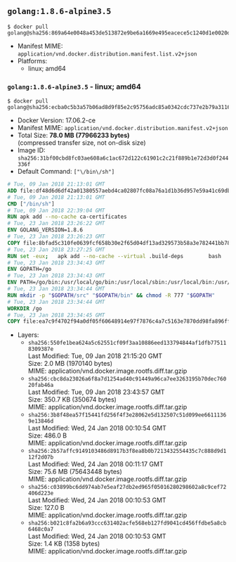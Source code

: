 ## `golang:1.8.6-alpine3.5`

```console
$ docker pull golang@sha256:869a64e0048a453de513872e9be6a1669e495eacece5c1240d1e0020d8a2f9fe
```

-	Manifest MIME: `application/vnd.docker.distribution.manifest.list.v2+json`
-	Platforms:
	-	linux; amd64

### `golang:1.8.6-alpine3.5` - linux; amd64

```console
$ docker pull golang@sha256:ecba0c5b3a57b06ad8d9f85e2c95756adc85a0342cdc737e2b79a3116670c933
```

-	Docker Version: 17.06.2-ce
-	Manifest MIME: `application/vnd.docker.distribution.manifest.v2+json`
-	Total Size: **78.0 MB (77966233 bytes)**  
	(compressed transfer size, not on-disk size)
-	Image ID: `sha256:31bf00cbd8fc03ae608a6c1ac672d122c61901c2c21f889b1e72d3d0f244336f`
-	Default Command: `["\/bin\/sh"]`

```dockerfile
# Tue, 09 Jan 2018 21:13:01 GMT
ADD file:df48d6d6df42a01380557aebd4ca02807fc08a76a1d1b36d957e59a41c69db0b in / 
# Tue, 09 Jan 2018 21:13:01 GMT
CMD ["/bin/sh"]
# Tue, 09 Jan 2018 22:39:04 GMT
RUN apk add --no-cache ca-certificates
# Tue, 23 Jan 2018 23:26:22 GMT
ENV GOLANG_VERSION=1.8.6
# Tue, 23 Jan 2018 23:26:23 GMT
COPY file:8bfad5c310fe0639fcf658b30e2f65d04df13ad329573b58a3e782441bb7839c in /go-alpine-patches/ 
# Tue, 23 Jan 2018 23:27:25 GMT
RUN set -eux; 	apk add --no-cache --virtual .build-deps 		bash 		gcc 		musl-dev 		openssl 		go 	; 	export 		GOROOT_BOOTSTRAP="$(go env GOROOT)" 		GOOS="$(go env GOOS)" 		GOARCH="$(go env GOARCH)" 		GOHOSTOS="$(go env GOHOSTOS)" 		GOHOSTARCH="$(go env GOHOSTARCH)" 	; 	apkArch="$(apk --print-arch)"; 	case "$apkArch" in 		armhf) export GOARM='6' ;; 		x86) export GO386='387' ;; 	esac; 		wget -O go.tgz "https://golang.org/dl/go$GOLANG_VERSION.src.tar.gz"; 	echo 'efc1221d3ae033c69e149801eff1d9872e214832a89f089fc5beb7a9fd98d9fb *go.tgz' | sha256sum -c -; 	tar -C /usr/local -xzf go.tgz; 	rm go.tgz; 		cd /usr/local/go/src; 	for p in /go-alpine-patches/*.patch; do 		[ -f "$p" ] || continue; 		patch -p2 -i "$p"; 	done; 	./make.bash; 		rm -rf /go-alpine-patches; 	apk del .build-deps; 		export PATH="/usr/local/go/bin:$PATH"; 	go version
# Tue, 23 Jan 2018 23:34:43 GMT
ENV GOPATH=/go
# Tue, 23 Jan 2018 23:34:43 GMT
ENV PATH=/go/bin:/usr/local/go/bin:/usr/local/sbin:/usr/local/bin:/usr/sbin:/usr/bin:/sbin:/bin
# Tue, 23 Jan 2018 23:34:44 GMT
RUN mkdir -p "$GOPATH/src" "$GOPATH/bin" && chmod -R 777 "$GOPATH"
# Tue, 23 Jan 2018 23:34:44 GMT
WORKDIR /go
# Tue, 23 Jan 2018 23:34:45 GMT
COPY file:ea7c9f4702f94a0df05f60648914e97f7876c4a7c5163e7870dd98fa896ff722 in /usr/local/bin/ 
```

-	Layers:
	-	`sha256:550fe1bea624a5c62551cf09f3aa10886eed133794844af1dfb775118309387e`  
		Last Modified: Tue, 09 Jan 2018 21:15:20 GMT  
		Size: 2.0 MB (1970140 bytes)  
		MIME: application/vnd.docker.image.rootfs.diff.tar.gzip
	-	`sha256:cbc8da23026a6f8a7d1254ad40c91449a96ca7ee3263195b70dec76020fab46a`  
		Last Modified: Tue, 09 Jan 2018 23:43:57 GMT  
		Size: 350.7 KB (350674 bytes)  
		MIME: application/vnd.docker.image.rootfs.diff.tar.gzip
	-	`sha256:3b8f48ea57f15441fd256f4f3e28062e5d132507c51d099ee66111369e13846d`  
		Last Modified: Wed, 24 Jan 2018 00:10:54 GMT  
		Size: 486.0 B  
		MIME: application/vnd.docker.image.rootfs.diff.tar.gzip
	-	`sha256:2b57affc9149103486d8917b3f8ea8b0b7213432554435c7c888d9d112f2d07b`  
		Last Modified: Wed, 24 Jan 2018 00:11:17 GMT  
		Size: 75.6 MB (75643448 bytes)  
		MIME: application/vnd.docker.image.rootfs.diff.tar.gzip
	-	`sha256:c03899bc6dd974ab7e5eaf27db2ed965f05016280298602a8c9cef72406d223e`  
		Last Modified: Wed, 24 Jan 2018 00:10:53 GMT  
		Size: 127.0 B  
		MIME: application/vnd.docker.image.rootfs.diff.tar.gzip
	-	`sha256:b021c8fa2b6a93ccc631402acfe568eb127fd9041cd456ffdbe5a8cb6468c0a7`  
		Last Modified: Wed, 24 Jan 2018 00:10:53 GMT  
		Size: 1.4 KB (1358 bytes)  
		MIME: application/vnd.docker.image.rootfs.diff.tar.gzip
